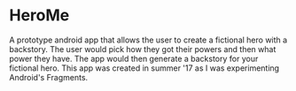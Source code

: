 # HeroMe

A prototype android app that allows the user to create a fictional hero with a backstory. The user would pick how they got their powers and then 
what power they have. The app would then generate a backstory for your fictional hero. This app was created in summer '17 as I was experimenting Android's Fragments.
